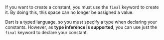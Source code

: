 If you want to create a constant, you must use the `final` keyword to create it. By doing this, this space can no longer be assigned a value.

Dart is a typed language, so you must specify a type when declaring your constants. However, as **type inference is supported**, you can use just the `final` keyword to declare your constant.